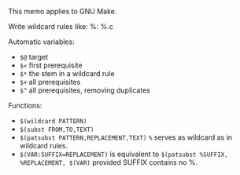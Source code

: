 This memo applies to GNU Make.

Write wildcard rules like:
    %: %.c

Automatic variables:

* `$@` target
* `$<` first prerequisite
* `$*` the stem in a wildcard rule
* `$+` all prerequisites
* `$^` all prerequisites, removing duplicates

Functions:

* `$(wildcard PATTERN)`
* `$(subst FROM,TO,TEXT)`
* `$(patsubst PATTERN,REPLACEMENT,TEXT)` `%` serves as wildcard as in
  wildcard rules.
* `$(VAR:SUFFIX=REPLACEMENT)` is equivalent to
  `$(patsubst %SUFFIX, %REPLACEMENT, $(VAR)` provided SUFFIX contains no %.
